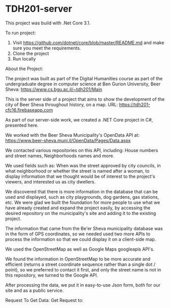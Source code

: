 # TDH201-server
This project was build with .Net Core 3.1.

To run project: 
1. Visit https://github.com/dotnet/core/blob/master/README.md and make sure you meet the requirements.
2. Clone the project
3. Run locally

About the Project:

The project was built as part of the Digital Humanities course as part of the undergraduate degree in computer science at Ben Gurion University, Beer Sheva: https://www.cs.bgu.ac.il/~tdh201/Main

This is the server side of a project that aims to show the development of the city of Beer Sheva throughout history, on a map. URL: https://tdh201-cfc16.firebaseapp.com

As part of our server-side work, we created a .NET Core project in C#, presented here.

We worked with the Beer Sheva Municipality's OpenData API at: https://www.beer-sheva.muni.il/OpenData/Pages/Data.aspx

We contacted various repositories on this API, including: House numbers and street names, Neighborhoods names and more.
  
We used fields such as: When was the street approved by city councils, in what neighborhood or whether the street is named after a woman, to display information that we thought would be of interest to the project's viewers, and interested us as city dwellers.

We discovered that there is more information in the database that can be used and displayed, such as city playgrounds, dog gardens, gas stations, etc. We were glad we built the foundation for more people to use what we have already created and expand the project easily, by accessing the desired repository on the municipality's site and adding it to the existing project.

The information that came from the Be'er Sheva municipality database was in the form of GPS coordinates, so we needed used two more APIs to process the information so that we could display it on a client-side map.
  
We used the OpenStreetMap as well as Google Maps googleapis API's.

We found the information in OpenStreetMap to be more accurate and efficient (returns a street coordinate sequence rather than a single dot / point), so we preferred to contact it first, and only the street name is not in this repository, we turned to the Google API.

After processing the data, we put it in easy-to-use Json form, both for our site and as a public service.

Request To Get Data:
Get Request to:

